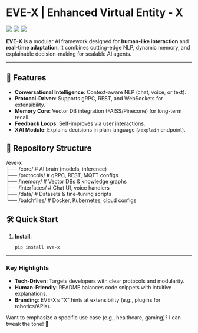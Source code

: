 # EVE-X | Enhanced Virtual Entity - X  

<img src="https://img.shields.io/badge/Python-3.8%2B-blue"> <img src="https://img.shields.io/badge/License-MIT-green"> <img src="https://img.shields.io/badge/Status-Active-brightgreen">  

**EVE-X** is a modular AI framework designed for **human-like interaction** and **real-time adaptation**. It combines cutting-edge NLP, dynamic memory, and explainable decision-making for scalable AI agents.  

---

## 🚀 Features  
- **Conversational Intelligence**: Context-aware NLP (chat, voice, or text).  
- **Protocol-Driven**: Supports gRPC, REST, and WebSockets for extensibility.  
- **Memory Core**: Vector DB integration (FAISS/Pinecone) for long-term recall.  
- **Feedback Loops**: Self-improves via user interactions.  
- **XAI Module**: Explains decisions in plain language (`/explain` endpoint).  

## 📂 Repository Structure  
/eve-x <br>
├── /core/ # AI brain (models, inference) <br>
├── /protocols/ # gRPC, REST, MQTT configs <br>
├── /memory/ # Vector DBs & knowledge graphs <br>
├── /interfaces/ # Chat UI, voice handlers <br>
├── /data/ # Datasets & fine-tuning scripts <br>
└── /batchfiles/ # Docker, Kubernetes, cloud configs


## 🛠️ Quick Start  
1. **Install**:  
   ```bash  
   pip install eve-x


---

### **Key Highlights**  
- **Tech-Driven**: Targets developers with clear protocols and modularity.  
- **Human-Friendly**: README balances code snippets with intuitive explanations.  
- **Branding**: EVE-X’s "X" hints at extensibility (e.g., plugins for robotics/APIs).  

Want to emphasize a specific use case (e.g., healthcare, gaming)? I can tweak the tone! 🎨
